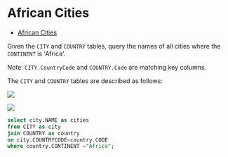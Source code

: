 # African Cities

- [African Cities](https://www.hackerrank.com/challenges/african-cities/problem)

Given the `CITY` and `COUNTRY` tables, query the names of all cities where the `CONTINENT` is 'Africa'.

Note: `CITY.CountryCode` and `COUNTRY.Code` are matching key columns.

The `CITY` and `COUNTRY` tables are described as follows: 

![](https://s3.amazonaws.com/hr-challenge-images/8137/1449729804-f21d187d0f-CITY.jpg)

![](https://s3.amazonaws.com/hr-challenge-images/8342/1449769013-e54ce90480-Country.jpg)

```sql
select city.NAME as cities 
from CITY as city 
join COUNTRY as country 
on city.COUNTRYCODE=country.CODE 
where country.CONTINENT ="Africa";
```